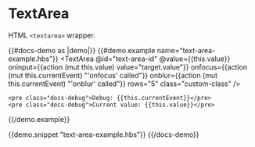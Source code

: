 # TextArea

HTML `<textarea>` wrapper.

{{#docs-demo as |demo|}}
  {{#demo.example name="text-area-example.hbs"}}
    <TextArea 
      @id="text-area-id"
      @value={{this.value}}
      oninput={{action (mut this.value) value="target.value"}}
      onfocus={{action (mut this.currentEvent) "'onfocus' called"}}
      onblur={{action (mut this.currentEvent) "'onblur' called"}}
      rows="5"
      class="custom-class" />

    <pre class="docs-debug">Debug: {{this.currentEvent}}</pre>
    <pre class="docs-debug">Current value: {{this.value}}</pre>
  {{/demo.example}}

  {{demo.snippet "text-area-example.hbs"}}
{{/docs-demo}}
